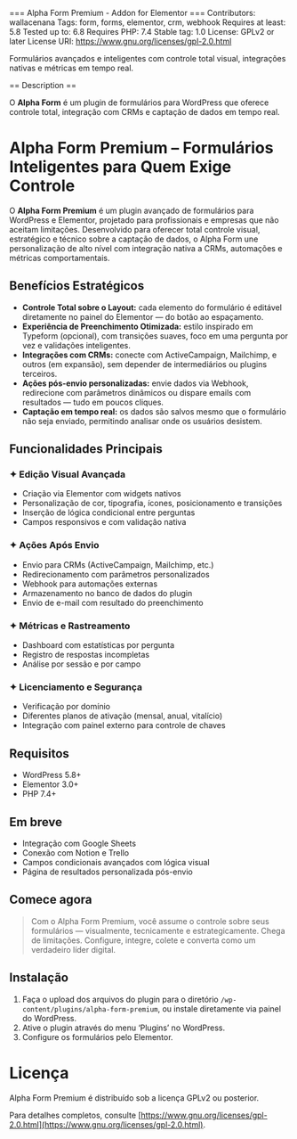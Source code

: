 === Alpha Form Premium - Addon for Elementor ===
Contributors: wallacenana
Tags: form, forms, elementor, crm, webhook
Requires at least: 5.8
Tested up to: 6.8
Requires PHP: 7.4
Stable tag: 1.0
License: GPLv2 or later
License URI: https://www.gnu.org/licenses/gpl-2.0.html

Formulários avançados e inteligentes com controle total visual, integrações nativas e métricas em tempo real.

== Description ==

O **Alpha Form** é um plugin de formulários para WordPress que oferece controle total, integração com CRMs e captação de dados em tempo real.

# Alpha Form Premium – Formulários Inteligentes para Quem Exige Controle

O **Alpha Form Premium** é um plugin avançado de formulários para WordPress e Elementor, projetado para profissionais e empresas que não aceitam limitações. Desenvolvido para oferecer total controle visual, estratégico e técnico sobre a captação de dados, o Alpha Form une personalização de alto nível com integração nativa a CRMs, automações e métricas comportamentais.

## Benefícios Estratégicos

* **Controle Total sobre o Layout:** cada elemento do formulário é editável diretamente no painel do Elementor — do botão ao espaçamento.
* **Experiência de Preenchimento Otimizada:** estilo inspirado em Typeform (opcional), com transições suaves, foco em uma pergunta por vez e validações inteligentes.
* **Integrações com CRMs:** conecte com ActiveCampaign, Mailchimp, e outros (em expansão), sem depender de intermediários ou plugins terceiros.
* **Ações pós-envio personalizadas:** envie dados via Webhook, redirecione com parâmetros dinâmicos ou dispare emails com resultados — tudo em poucos cliques.
* **Captação em tempo real:** os dados são salvos mesmo que o formulário não seja enviado, permitindo analisar onde os usuários desistem.

## Funcionalidades Principais

### ✦ Edição Visual Avançada

* Criação via Elementor com widgets nativos
* Personalização de cor, tipografia, ícones, posicionamento e transições
* Inserção de lógica condicional entre perguntas
* Campos responsivos e com validação nativa

### ✦ Ações Após Envio

* Envio para CRMs (ActiveCampaign, Mailchimp, etc.)
* Redirecionamento com parâmetros personalizados
* Webhook para automações externas
* Armazenamento no banco de dados do plugin
* Envio de e-mail com resultado do preenchimento

### ✦ Métricas e Rastreamento

* Dashboard com estatísticas por pergunta
* Registro de respostas incompletas
* Análise por sessão e por campo

### ✦ Licenciamento e Segurança

* Verificação por domínio
* Diferentes planos de ativação (mensal, anual, vitalício)
* Integração com painel externo para controle de chaves

## Requisitos

* WordPress 5.8+
* Elementor 3.0+
* PHP 7.4+

## Em breve

* Integração com Google Sheets
* Conexão com Notion e Trello
* Campos condicionais avançados com lógica visual
* Página de resultados personalizada pós-envio

## Comece agora

> Com o Alpha Form Premium, você assume o controle sobre seus formulários — visualmente, tecnicamente e estrategicamente.
> Chega de limitações. Configure, integre, colete e converta como um verdadeiro líder digital.

## Instalação

1. Faça o upload dos arquivos do plugin para o diretório `/wp-content/plugins/alpha-form-premium`, ou instale diretamente via painel do WordPress.
2. Ative o plugin através do menu ‘Plugins’ no WordPress.
3. Configure os formulários pelo Elementor.

# Licença

Alpha Form Premium é distribuído sob a licença GPLv2 ou posterior.

Para detalhes completos, consulte [https://www.gnu.org/licenses/gpl-2.0.html](https://www.gnu.org/licenses/gpl-2.0.html).

